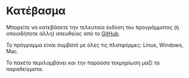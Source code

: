# Κατέβασμα

Μπορείτε να κατεβάσετε την τελευταία έκδοση του προγράμματος (ή οποιαδήποτε άλλη)
απευθείας από το [GitHub](https://github.com/Protonotarios/get-tweets/releases).

Το πρόγραμμα είναι συμβατό με όλες τις πλατφόρμες: Linux, Windows, Mac.

Το πακέτο περιλαμβάνει και την παρούσα τεκμηρίωση μαζί τα παραδείγματα.

